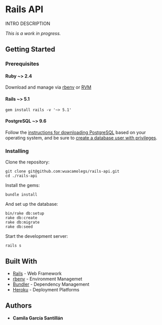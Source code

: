 # Rails API

INTRO DESCRIPTION

_This is a work in progress._

## Getting Started

### Prerequisites

#### Ruby ~> 2.4

Download and manage via [rbenv](https://github.com/rbenv/rbenv) or [RVM](https://rvm.io/)

#### Rails ~> 5.1

    gem install rails -v '~> 5.1'

#### PostgreSQL ~> 9.6

Follow the [instructions for downloading PostgreSQL](https://www.postgresql.org/download/) based on your operating system, and be sure to [create a database user with privileges](https://wiki.postgresql.org/wiki/First_steps).

### Installing

Clone the repository:

    git clone git@github.com:wuacamolegs/rails-api.git
    cd ./rails-api

Install the gems:

    bundle install

And set up the database:

    bin/rake db:setup
    rake db:create
    rake db:migrate
    rake db:seed

Start the development server:

    rails s

## Built With

- [Rails](http://rubyonrails.org/) - Web Framework
- [rbenv](https://github.com/rbenv/rbenv) - Environment Managemet
- [Bundler](http://bundler.io/) - Dependency Management
- [Heroku](https://www.heroku.com/) - Deployment Platforms

## Authors

- **Camila García Santillán**

